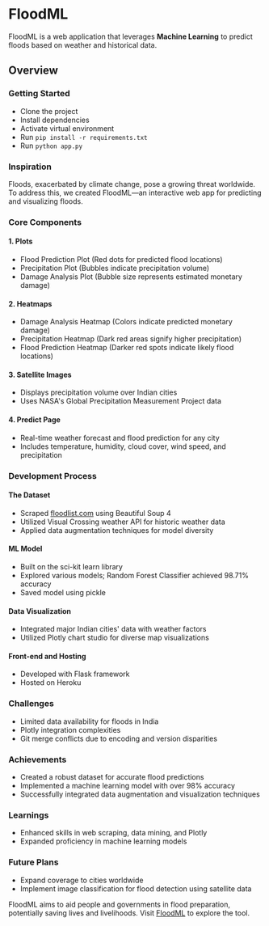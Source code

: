 # FloodML

FloodML is a web application that leverages **Machine Learning** to predict floods based on weather and historical data.

## Overview

### Getting Started
- Clone the project
- Install dependencies
- Activate virtual environment
- Run `pip install -r requirements.txt`
- Run `python app.py`

### Inspiration
Floods, exacerbated by climate change, pose a growing threat worldwide. To address this, we created FloodML—an interactive web app for predicting and visualizing floods.

### Core Components

#### 1. Plots
- Flood Prediction Plot (Red dots for predicted flood locations)
- Precipitation Plot (Bubbles indicate precipitation volume)
- Damage Analysis Plot (Bubble size represents estimated monetary damage)

#### 2. Heatmaps
- Damage Analysis Heatmap (Colors indicate predicted monetary damage)
- Precipitation Heatmap (Dark red areas signify higher precipitation)
- Flood Prediction Heatmap (Darker red spots indicate likely flood locations)

#### 3. Satellite Images
- Displays precipitation volume over Indian cities
- Uses NASA's Global Precipitation Measurement Project data

#### 4. Predict Page
- Real-time weather forecast and flood prediction for any city
- Includes temperature, humidity, cloud cover, wind speed, and precipitation

### Development Process

#### The Dataset
- Scraped [floodlist.com](http://floodlist.com/tag/india) using Beautiful Soup 4
- Utilized Visual Crossing weather API for historic weather data
- Applied data augmentation techniques for model diversity

#### ML Model
- Built on the sci-kit learn library
- Explored various models; Random Forest Classifier achieved 98.71% accuracy
- Saved model using pickle

#### Data Visualization
- Integrated major Indian cities' data with weather factors
- Utilized Plotly chart studio for diverse map visualizations

#### Front-end and Hosting
- Developed with Flask framework
- Hosted on Heroku

### Challenges
- Limited data availability for floods in India
- Plotly integration complexities
- Git merge conflicts due to encoding and version disparities

### Achievements
- Created a robust dataset for accurate flood predictions
- Implemented a machine learning model with over 98% accuracy
- Successfully integrated data augmentation and visualization techniques

### Learnings
- Enhanced skills in web scraping, data mining, and Plotly
- Expanded proficiency in machine learning models

### Future Plans
- Expand coverage to cities worldwide
- Implement image classification for flood detection using satellite data

FloodML aims to aid people and governments in flood preparation, potentially saving lives and livelihoods. Visit [FloodML](https://floodml.herokuapp.com/) to explore the tool.
